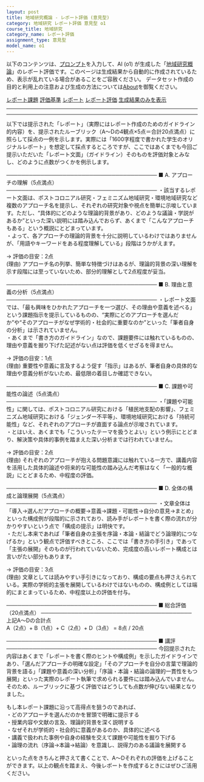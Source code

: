```yaml
---
layout: post
title: 地域研究概論 - レポート評価 (意見型)
category: 地域研究 レポート評価 意見型 o1
course_title: 地域研究
category_name: レポート評価
assignment_type: 意見型
model_name: o1
---
```


以下のコンテンツは、[プロンプト](https://github.com/takedatoshiyuki/synthetic_assignments/tree/main/generated/地域研究/o1/prompt_レポート評価-意見型.md)を入力して、AI (o1) が生成した「[地域研究概論](/contents/地域研究/)」のレポート評価です。このページは生成結果から自動的に作成されているため、表示が乱れている場合があることをご容赦ください。
データセット作成の目的と利用上の注意および生成の方法については[About](/About)を御覧ください。

[レポート課題](../レポート課題-意見型)
[評価基準](../評価基準-意見型)
[レポート](../レポート-意見型)
[レポート評価](../レポート評価-意見型)
[生成結果のみを表示](https://github.com/takedatoshiyuki/synthetic_assignments/tree/main/generated/地域研究/o1/レポート評価-意見型.md)
  

***
***
  
以下では提示された「レポート」（実際にはレポート作成のためのガイドライン的内容）を、提示されたルーブリック（A～Dの4観点×5点＝合計20点満点）に照らして採点の一例を示します。実際には「1600字程度で書かれた学生のオリジナルレポート」を想定して採点するところですが、ここではあくまでも今回ご提示いただいた「レポート文面」（ガイドライン）そのものを評価対象とみなし、どのように点数がつくかを例示します。

────────────────────────────────────────
■ A. アプローチの理解（5点満点）
────────────────────────────────────────
・該当するレポート文面は、ポストコロニアル研究・フェミニズム地域研究・環境地域研究など複数のアプローチ名を提示し、それぞれの研究対象や視点を簡単に示唆しています。ただし、“具体的にどのような理論的背景があり、どのような議論・学説があるか”といった深い説明には踏み込んでおらず、あくまで「こんなアプローチもある」という概説にとどまっています。  
・よって、各アプローチの理論的背景を十分に説明しているわけではありませんが、「用語やキーワードをある程度理解している」段階はうかがえます。  

→ 評価の目安：2点  
(理由) アプローチ名の列挙、簡単な特徴づけはあるが、理論的背景の深い理解を示す段階には至っていないため、部分的理解として2点程度が妥当。

────────────────────────────────────────
■ B. 理由と意義の分析（5点満点）
────────────────────────────────────────
・レポート文面では、「最も興味をひかれたアプローチを一つ選び、その理由や意義を述べる」という課題指示を提示しているものの、“実際にどのアプローチを選んだか”や“そのアプローチがなぜ学術的・社会的に重要なのか”といった「筆者自身の分析」は示されていません。  
・あくまで「書き方のガイドライン」なので、課題要件には触れているものの、理由や意義を掘り下げた記述がない点は評価を低くせざるを得ません。  

→ 評価の目安：1点  
(理由) 重要性や意義に言及するよう促す「指示」はあるが、筆者自身の具体的な理由や意義分析がないため、最低限の着目しか確認できない。

────────────────────────────────────────
■ C. 課題や可能性の論述（5点満点）
────────────────────────────────────────
・「課題や可能性」に関しては、ポストコロニアル研究における「植民地支配の影響」、フェミニズム地域研究における「ジェンダー不平等」、環境地域研究における「持続可能性」など、それぞれのアプローチが直面する論点が示唆されています。  
・とはいえ、あくまでも「こういったテーマを扱うとよい」という例示にとどまり、解決策や具体的事例を踏まえた深い分析までは行われていません。  

→ 評価の目安：2点  
(理由) それぞれのアプローチが抱える問題意識には触れている一方で、講義内容を活用した具体的論述や将来的な可能性の踏み込んだ考察はなく「一般的な概説」にとどまるため、中程度の評価。

────────────────────────────────────────
■ D. 全体の構成と論理展開（5点満点）
────────────────────────────────────────
・文章全体は「導入→選んだアプローチの概要→意義→課題・可能性→自分の意見→まとめ」といった構成例が段階的に示されており、読み手がレポートを書く際の流れが分かりやすいという点で「構成の提示」は明快です。  
・ただし本来であれば「筆者自身の主張を序論・本論・結論でどう論理的につなげるか」という観点で評価すべきところ、ここでは「書き方の手引き」であって「主張の展開」そのものが行われていないため、完成度の高いレポート構成とは言いがたい部分もあります。  

→ 評価の目安：3点  
(理由) 文章としては読みやすい手引きになっており、構成の要点も押さえられている。実際の学術的主張を展開しているわけではないものの、構成例としては端的にまとまっているため、中程度以上の評価を付与。

────────────────────────────────────────
■ 総合評価（20点満点）
────────────────────────────────────────
上記A～Dの合計点  
A（2点）+ B（1点）+ C（2点）+ D（3点） = 8点 / 20点  

────────────────────────────────────────
■ 講評
────────────────────────────────────────
今回提示された内容はあくまで「レポートを書く際のヒントや構成例」を示したガイドラインであり、「選んだアプローチの明確な設定」「そのアプローチを自分の言葉で理論的背景を語る」「課題や意義の深い分析」「序論・本論・結論の論理的一貫性をもつ展開」といった実際のレポート執筆で求められる要件には踏み込んでいません。そのため、ルーブリックに基づく評価ではどうしても点数が伸びない結果となりました。

もし本レポート課題に沿って高得点を狙うのであれば、  
・どのアプローチを選んだのかを冒頭で明確に提示する  
・授業内容や文献の言及、理論的背景を深く説明する  
・なぜそれが学術的・社会的に意義があるのか、具体的に述べる  
・講義で扱われた事例や自身の経験を交えて課題や可能性を掘り下げる  
・論理の流れ（序論→本論→結論）を意識し、説得力のある議論を展開する  

といった点をきちんと押さえて書くことで、A～Dそれぞれの評価を上げることができます。以上の観点を踏まえ、今後レポートを作成するときにはぜひご活用ください。
